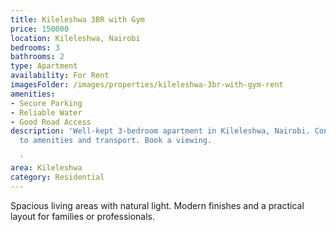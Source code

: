 ```yaml
---
title: Kileleshwa 3BR with Gym
price: 150000
location: Kileleshwa, Nairobi
bedrooms: 3
bathrooms: 2
type: Apartment
availability: For Rent
imagesFolder: /images/properties/kileleshwa-3br-with-gym-rent
amenities:
- Secure Parking
- Reliable Water
- Good Road Access
description: 'Well-kept 3-bedroom apartment in Kileleshwa, Nairobi. Convenient access
  to amenities and transport. Book a viewing.

  '
area: Kileleshwa
category: Residential
---
```


Spacious living areas with natural light. Modern finishes and a practical layout for families or professionals.
